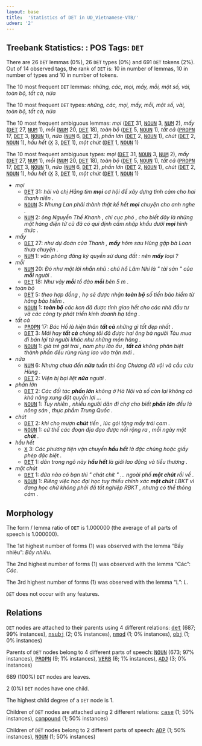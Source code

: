 ```yaml
---
layout: base
title:  'Statistics of DET in UD_Vietnamese-VTB/'
udver: '2'
---
```


## Treebank Statistics: : POS Tags: `DET`

There are 26 `DET` lemmas (0%), 26 `DET` types (0%) and 691 `DET` tokens (2%).
Out of 14 observed tags, the rank of `DET` is: 10 in number of lemmas, 10 in number of types and 10 in number of tokens.

The 10 most frequent `DET` lemmas: <em>những, các, mọi, mấy, mỗi, một số, vài, toàn bộ, tất cả, nửa</em>

The 10 most frequent `DET` types:  <em>những, các, mọi, mấy, mỗi, một số, vài, toàn bộ, tất cả, nửa</em>

The 10 most frequent ambiguous lemmas: <em>mọi</em> (<tt><a href="vi_vtb-pos-DET.html">DET</a></tt> 31, <tt><a href="vi_vtb-pos-NOUN.html">NOUN</a></tt> 3, <tt><a href="vi_vtb-pos-NUM.html">NUM</a></tt> 2), <em>mấy</em> (<tt><a href="vi_vtb-pos-DET.html">DET</a></tt> 27, <tt><a href="vi_vtb-pos-NUM.html">NUM</a></tt> 1), <em>mỗi</em> (<tt><a href="vi_vtb-pos-NUM.html">NUM</a></tt> 20, <tt><a href="vi_vtb-pos-DET.html">DET</a></tt> 18), <em>toàn bộ</em> (<tt><a href="vi_vtb-pos-DET.html">DET</a></tt> 5, <tt><a href="vi_vtb-pos-NOUN.html">NOUN</a></tt> 1), <em>tất cả</em> (<tt><a href="vi_vtb-pos-PROPN.html">PROPN</a></tt> 17, <tt><a href="vi_vtb-pos-DET.html">DET</a></tt> 3, <tt><a href="vi_vtb-pos-NOUN.html">NOUN</a></tt> 1), <em>nửa</em> (<tt><a href="vi_vtb-pos-NUM.html">NUM</a></tt> 6, <tt><a href="vi_vtb-pos-DET.html">DET</a></tt> 2), <em>phần lớn</em> (<tt><a href="vi_vtb-pos-DET.html">DET</a></tt> 2, <tt><a href="vi_vtb-pos-NOUN.html">NOUN</a></tt> 1), <em>chút</em> (<tt><a href="vi_vtb-pos-DET.html">DET</a></tt> 2, <tt><a href="vi_vtb-pos-NOUN.html">NOUN</a></tt> 1), <em>hầu hết</em> (<tt><a href="vi_vtb-pos-X.html">X</a></tt> 3, <tt><a href="vi_vtb-pos-DET.html">DET</a></tt> 1), <em>một chút</em> (<tt><a href="vi_vtb-pos-DET.html">DET</a></tt> 1, <tt><a href="vi_vtb-pos-NOUN.html">NOUN</a></tt> 1)

The 10 most frequent ambiguous types:  <em>mọi</em> (<tt><a href="vi_vtb-pos-DET.html">DET</a></tt> 31, <tt><a href="vi_vtb-pos-NOUN.html">NOUN</a></tt> 3, <tt><a href="vi_vtb-pos-NUM.html">NUM</a></tt> 2), <em>mấy</em> (<tt><a href="vi_vtb-pos-DET.html">DET</a></tt> 27, <tt><a href="vi_vtb-pos-NUM.html">NUM</a></tt> 1), <em>mỗi</em> (<tt><a href="vi_vtb-pos-NUM.html">NUM</a></tt> 20, <tt><a href="vi_vtb-pos-DET.html">DET</a></tt> 18), <em>toàn bộ</em> (<tt><a href="vi_vtb-pos-DET.html">DET</a></tt> 5, <tt><a href="vi_vtb-pos-NOUN.html">NOUN</a></tt> 1), <em>tất cả</em> (<tt><a href="vi_vtb-pos-PROPN.html">PROPN</a></tt> 17, <tt><a href="vi_vtb-pos-DET.html">DET</a></tt> 3, <tt><a href="vi_vtb-pos-NOUN.html">NOUN</a></tt> 1), <em>nửa</em> (<tt><a href="vi_vtb-pos-NUM.html">NUM</a></tt> 6, <tt><a href="vi_vtb-pos-DET.html">DET</a></tt> 2), <em>phần lớn</em> (<tt><a href="vi_vtb-pos-DET.html">DET</a></tt> 2, <tt><a href="vi_vtb-pos-NOUN.html">NOUN</a></tt> 1), <em>chút</em> (<tt><a href="vi_vtb-pos-DET.html">DET</a></tt> 2, <tt><a href="vi_vtb-pos-NOUN.html">NOUN</a></tt> 1), <em>hầu hết</em> (<tt><a href="vi_vtb-pos-X.html">X</a></tt> 3, <tt><a href="vi_vtb-pos-DET.html">DET</a></tt> 1), <em>một chút</em> (<tt><a href="vi_vtb-pos-DET.html">DET</a></tt> 1, <tt><a href="vi_vtb-pos-NOUN.html">NOUN</a></tt> 1)


* <em>mọi</em>
  * <tt><a href="vi_vtb-pos-DET.html">DET</a></tt> 31: <em>hải và chị Hằng tìm <b>mọi</b> cơ hội để xây dựng tình cảm cho hai thanh niên .</em>
  * <tt><a href="vi_vtb-pos-NOUN.html">NOUN</a></tt> 3: <em>Nhưng Lan phải thành thật kể hết <b>mọi</b> chuyện cho anh nghe .</em>
  * <tt><a href="vi_vtb-pos-NUM.html">NUM</a></tt> 2: <em>ông Nguyễn Thế Khanh , chi cục phó , cho biết đây là những mặt hàng điện tử cũ đã có qui định cấm nhập khẩu dưới <b>mọi</b> hình thức .</em>
* <em>mấy</em>
  * <tt><a href="vi_vtb-pos-DET.html">DET</a></tt> 27: <em>như dự đoán của Thanh , <b>mấy</b> hôm sau Hùng gặp bà Loan thưa chuyện .</em>
  * <tt><a href="vi_vtb-pos-NUM.html">NUM</a></tt> 1: <em>văn phòng đăng ký quyền sử dụng đất : nên <b>mấy</b> loại ?</em>
* <em>mỗi</em>
  * <tt><a href="vi_vtb-pos-NUM.html">NUM</a></tt> 20: <em>Đó như một lời nhắn nhủ : chú hổ Lâm Nhi là " tài sản " của <b>mỗi</b> người .</em>
  * <tt><a href="vi_vtb-pos-DET.html">DET</a></tt> 18: <em>Như vậy <b>mỗi</b> tổ đào <b>mỗi</b> bên 5 m .</em>
* <em>toàn bộ</em>
  * <tt><a href="vi_vtb-pos-DET.html">DET</a></tt> 5: <em>theo hợp đồng , họ sẽ được nhận <b>toàn bộ</b> số tiền bảo hiểm từ hãng bảo hiểm .</em>
  * <tt><a href="vi_vtb-pos-NOUN.html">NOUN</a></tt> 1: <em><b>toàn bộ</b> các kcn đã được tỉnh giao hết cho các nhà đầu tư và các công ty phát triển kinh doanh hạ tầng .</em>
* <em>tất cả</em>
  * <tt><a href="vi_vtb-pos-PROPN.html">PROPN</a></tt> 17: <em>Bác Hồ là hiện thân <b>tất cả</b> những gì tốt đẹp nhất .</em>
  * <tt><a href="vi_vtb-pos-DET.html">DET</a></tt> 3: <em>Mới hay <b>tất cả</b> chúng tôi đã được hai ông bà người Tàu mua đi bán lại từ người khác như những món hàng .</em>
  * <tt><a href="vi_vtb-pos-NOUN.html">NOUN</a></tt> 1: <em>già trẻ gái trai , nam phụ lão ấu , <b>tất cả</b> không phân biệt thành phần đều rùng rùng lao vào trận mới .</em>
* <em>nửa</em>
  * <tt><a href="vi_vtb-pos-NUM.html">NUM</a></tt> 6: <em>Nhưng chưa đến <b>nửa</b> tuần thì ông Chương đã vội vã cầu cứu Hùng .</em>
  * <tt><a href="vi_vtb-pos-DET.html">DET</a></tt> 2: <em>Viện bị bại liệt <b>nửa</b> người .</em>
* <em>phần lớn</em>
  * <tt><a href="vi_vtb-pos-DET.html">DET</a></tt> 2: <em>Các đối tác <b>phần lớn</b> không ở Hà Nội và số còn lại không có khả năng xung đột quyền lợi ...</em>
  * <tt><a href="vi_vtb-pos-NOUN.html">NOUN</a></tt> 1: <em>Tuy nhiên , nhiều người dân đi chợ cho biết <b>phần lớn</b> đều là nông sản , thực phẩm Trung Quốc .</em>
* <em>chút</em>
  * <tt><a href="vi_vtb-pos-DET.html">DET</a></tt> 2: <em>khi cho mượn <b>chút</b> tiền , lúc gói tặng mấy trái cam .</em>
  * <tt><a href="vi_vtb-pos-NOUN.html">NOUN</a></tt> 1: <em>cứ thế các đoạn địa đạo được nối rộng ra , mỗi ngày một <b>chút</b> .</em>
* <em>hầu hết</em>
  * <tt><a href="vi_vtb-pos-X.html">X</a></tt> 3: <em>Các phương tiện vận chuyển <b>hầu hết</b> là đặc chủng hoặc giấy phép đặc biệt .</em>
  * <tt><a href="vi_vtb-pos-DET.html">DET</a></tt> 1: <em>dân trong ngõ này <b>hầu hết</b> là giới lao động và tiểu thương .</em>
* <em>một chút</em>
  * <tt><a href="vi_vtb-pos-DET.html">DET</a></tt> 1: <em>đứa nào có bạn thì " chát chít " ... ngoài phố <b>một chút</b> rồi về .</em>
  * <tt><a href="vi_vtb-pos-NOUN.html">NOUN</a></tt> 1: <em>Riêng việc học đại học tuy thiếu chính xác <b>một chút</b> LBKT vì đang học chứ không phải đã tốt nghiệp RBKT , nhưng có thể thông cảm .</em>

## Morphology

The form / lemma ratio of `DET` is 1.000000 (the average of all parts of speech is 1.000000).

The 1st highest number of forms (1) was observed with the lemma “Bấy nhiêu”: <em>Bấy nhiêu</em>.

The 2nd highest number of forms (1) was observed with the lemma “Các”: <em>Các</em>.

The 3rd highest number of forms (1) was observed with the lemma “L”: <em>L</em>.

`DET` does not occur with any features.


## Relations

`DET` nodes are attached to their parents using 4 different relations: <tt><a href="vi_vtb-dep-det.html">det</a></tt> (687; 99% instances), <tt><a href="vi_vtb-dep-nsubj.html">nsubj</a></tt> (2; 0% instances), <tt><a href="vi_vtb-dep-nmod.html">nmod</a></tt> (1; 0% instances), <tt><a href="vi_vtb-dep-obj.html">obj</a></tt> (1; 0% instances)

Parents of `DET` nodes belong to 4 different parts of speech: <tt><a href="vi_vtb-pos-NOUN.html">NOUN</a></tt> (673; 97% instances), <tt><a href="vi_vtb-pos-PROPN.html">PROPN</a></tt> (9; 1% instances), <tt><a href="vi_vtb-pos-VERB.html">VERB</a></tt> (6; 1% instances), <tt><a href="vi_vtb-pos-ADJ.html">ADJ</a></tt> (3; 0% instances)

689 (100%) `DET` nodes are leaves.

2 (0%) `DET` nodes have one child.

The highest child degree of a `DET` node is 1.

Children of `DET` nodes are attached using 2 different relations: <tt><a href="vi_vtb-dep-case.html">case</a></tt> (1; 50% instances), <tt><a href="vi_vtb-dep-compound.html">compound</a></tt> (1; 50% instances)

Children of `DET` nodes belong to 2 different parts of speech: <tt><a href="vi_vtb-pos-ADP.html">ADP</a></tt> (1; 50% instances), <tt><a href="vi_vtb-pos-NOUN.html">NOUN</a></tt> (1; 50% instances)

